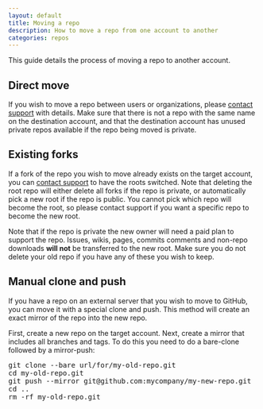 ```yaml
---
layout: default
title: Moving a repo
description: How to move a repo from one account to another
categories: repos
---
```


This guide details the process of moving a repo to another account.

Direct move
-----------

If you wish to move a repo between users or organizations, please [contact support](http://support.github.com/) with details.  Make sure that there is not a repo with the same name on the destination account, and that the destination account has unused private repos available if the repo being moved is private.

Existing forks
--------------

If a fork of the repo you wish to move already exists on the target account, you can [contact support](http://support.github.com/) to have the roots switched.  Note that deleting the root repo will either delete all forks if the repo is private, or automatically pick a new root if the repo is public.  You cannot pick which repo will become the root, so please contact support if you want a specific repo to become the new root.

Note that if the repo is private the new owner will need a paid plan to support the repo.  Issues, wikis, pages, commits comments and non-repo downloads **will not** be transferred to the new root.  Make sure you do not delete your old repo if you have any of these you wish to keep.

Manual clone and push
---------------------

If you have a repo on an external server that you wish to move to GitHub, you can move it with a special clone and push.  This method will create an exact mirror of the repo into the new repo.

First, create a new repo on the target account.  Next, create a mirror that includes all branches and tags.  To do this you need to do a bare-clone followed by a mirror-push:

<pre class="terminal">
git clone --bare url/for/my-old-repo.git
cd my-old-repo.git
git push --mirror git@github.com:mycompany/my-new-repo.git
cd ..
rm -rf my-old-repo.git
</pre>
